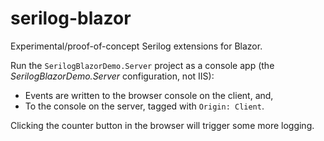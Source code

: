 # serilog-blazor

Experimental/proof-of-concept Serilog extensions for Blazor.

Run the `SerilogBlazorDemo.Server` project as a console app (the _SerilogBlazorDemo.Server_ configuration, not IIS):

 * Events are written to the browser console on the client, and,
 * To the console on the server, tagged with `Origin: Client`.

Clicking the counter button in the browser will trigger some more logging.

